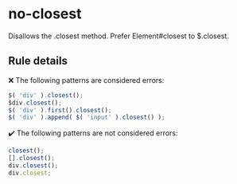 # no-closest

Disallows the .closest method. Prefer Element#closest to $.closest.

## Rule details

❌ The following patterns are considered errors:
```js
$( 'div' ).closest();
$div.closest();
$( 'div' ).first().closest();
$( 'div' ).append( $( 'input' ).closest() );
```

✔️ The following patterns are not considered errors:
```js
closest();
[].closest();
div.closest();
div.closest;
```
